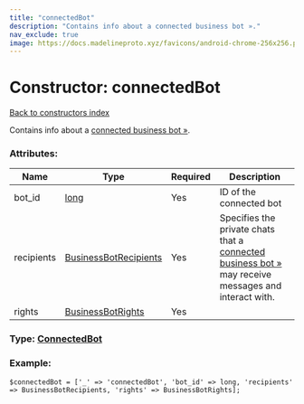 ```yaml
---
title: "connectedBot"
description: "Contains info about a connected business bot »."
nav_exclude: true
image: https://docs.madelineproto.xyz/favicons/android-chrome-256x256.png
---
```

# Constructor: connectedBot  
[Back to constructors index](/API_docs/constructors/index.html)



Contains info about a [connected business bot »](https://core.telegram.org/api/business#connected-bots).

### Attributes:

| Name     |    Type       | Required | Description |
|----------|---------------|----------|-------------|
|bot\_id|[long](/API_docs/types/long.html) | Yes|ID of the connected bot|
|recipients|[BusinessBotRecipients](/API_docs/types/BusinessBotRecipients.html) | Yes|Specifies the private chats that a [connected business bot »](https://core.telegram.org/api/business#connected-bots) may receive messages and interact with.<br>|
|rights|[BusinessBotRights](/API_docs/types/BusinessBotRights.html) | Yes|



### Type: [ConnectedBot](/API_docs/types/ConnectedBot.html)


### Example:

```
$connectedBot = ['_' => 'connectedBot', 'bot_id' => long, 'recipients' => BusinessBotRecipients, 'rights' => BusinessBotRights];
```  
